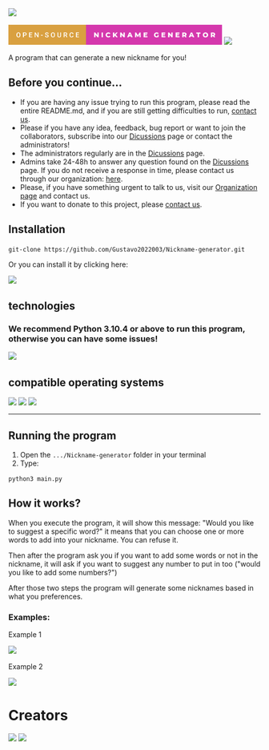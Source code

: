 <img src="https://img.shields.io/badge/Version-v0.1alpha-blueviolet?style=flat-square">

<p>
 <img style="height: 40px" src="img/custombadge.svg">
 <img style="height: 40px" src="https://forthebadge.com/images/badges/built-with-love.svg">
</p>
 A program that can generate a new nickname for you!
 
 ## Before you continue...
 - If you are having any issue trying to run this program, please read the entire README.md, and if you are still getting difficulties to run, <a href="https://github.com/Syntax-Developers">contact us</a>.
 - Please if you have any idea, feedback, bug report or want to join the collaborators, subscribe into our <a href="https://github.com/Gustavo2022003/Nickname-generator/discussions">Dicussions</a> page or contact the administrators!
 - The administrators regularly are in the <a href="https://github.com/Gustavo2022003/Nickname-generator/discussions">Dicussions</a> page.
 - Admins take 24-48h to answer any question found on the <a href="https://github.com/Gustavo2022003/Nickname-generator/discussions">Dicussions</a> page. If you do not receive a response in time, please contact us through our organization: <a href="https://github.com/Syntax-Developers">here</a>.
 - Please, if you have something urgent to talk to us, visit our <a href="https://github.com/Syntax-Developers">Organization page</a> and contact us.
 - If you want to donate to this project, please <a href="https://github.com/Syntax-Developers">contact us</a>.
 
 ## Installation
 ```git-clone https://github.com/Gustavo2022003/Nickname-generator.git```
 
 Or you can install it by clicking here:
<p>
  <img src="img/installation_guide.png">
</p>
 
## technologies
### We recommend Python 3.10.4 or above to run this program, otherwise you can have some issues!
<p>
  <img style="height: 50px;" src="https://img.shields.io/badge/Python-3.x-blueviolet?style=flat-square&logo=Python&labelColor=3d3d3d&logoColor=white&link=https://www.python.org/&link=https://www.python.org/">
</p>

## compatible operating systems
<p>
 <img style="height: 35px;" src="https://img.shields.io/badge/Windows-0077B5?style=for-the-badge&logo=windows&logoColor=white">
 <img style="height: 35px;" src="https://img.shields.io/badge/Ubuntu-fc9723?style=for-the-badge&logo=ubuntu&logoColor=white">
 <img style="height: 35px;" src="https://img.shields.io/badge/MacOS-212121?style=for-the-badge&logo=Apple&logoColor=white">
</p>

----

## Running the program
1) Open the ```.../Nickname-generator``` folder in your terminal
2) Type: 
```
python3 main.py
```
## How it works?

When you execute the program, it will show this message: "Would you like to suggest a specific word?"
it means that you can choose one or more words to add into your nickname. You can refuse it.

Then after the program ask you if you want to add some words or not in the nickname, it will ask if you want to suggest any number
to put in too ("would you like to add some numbers?")

After those two steps the program will generate some nicknames based in what you preferences.

### Examples:

<p>
  <p>Example 1</p>
  <img src="img/example1.png">
  <p>Example 2</p>
  <img src="img/example2.png">
</p>

# Creators
<p>
 <a src="https://github.com/Gustavo2022003"><img style="width: 80px;" src="https://avatars.githubusercontent.com/u/54781049?v=4"></a>
 <a src="https://github.com/GustavoGTRZ"><img style="width: 80px;" src="https://avatars.githubusercontent.com/u/85985087?v=4"></a>
</p>

